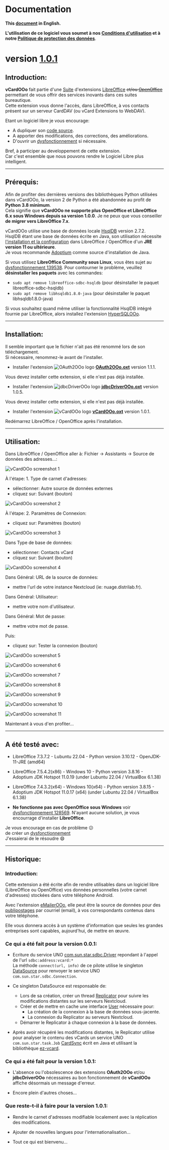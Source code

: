 # Documentation

**This [document][2] in English.**

**L'utilisation de ce logiciel vous soumet à nos [Conditions d'utilisation][3] et à notre [Politique de protection des données][4]**.

# version [1.0.1][5]

## Introduction:

**vCardOOo** fait partie d'une [Suite][6] d'extensions [LibreOffice][7] ~~et/ou [OpenOffice][8]~~ permettant de vous offrir des services inovants dans ces suites bureautique.  
Cette extension vous donne l'accès, dans LibreOffice, à vos contacts présent sur un serveur CardDAV (ou vCard Extensions to WebDAV).

Etant un logiciel libre je vous encourage:
- A dupliquer son [code source][9].
- A apporter des modifications, des corrections, des améliorations.
- D'ouvrir un [dysfonctionnement][10] si nécessaire.

Bref, à participer au developpement de cette extension.  
Car c'est ensemble que nous pouvons rendre le Logiciel Libre plus intelligent.

___
## Prérequis:

Afin de profiter des dernières versions des bibliothèques Python utilisées dans vCardOOo, la version 2 de Python a été abandonnée au profit de **Python 3.8 minimum**.  
Cela signifie que **vCardOOo ne supporte plus OpenOffice et LibreOffice 6.x sous Windows depuis sa version 1.0.0**.
Je ne peux que vous conseiller **de migrer vers LibreOffice 7.x**.

vCardOOo utilise une base de données locale [HsqlDB][12] version 2.7.2.  
HsqlDB étant une base de données écrite en Java, son utilisation nécessite [l'installation et la configuration][13] dans LibreOffice / OpenOffice d'un **JRE version 11 ou ultérieure**.  
Je vous recommande [Adoptium][14] comme source d'installation de Java.

Si vous utilisez **LibreOffice Community sous Linux**, vous êtes sujet au [dysfonctionnement 139538][15]. Pour contourner le problème, veuillez **désinstaller les paquets** avec les commandes:
- `sudo apt remove libreoffice-sdbc-hsqldb` (pour désinstaller le paquet libreoffice-sdbc-hsqldb)
- `sudo apt remove libhsqldb1.8.0-java` (pour désinstaller le paquet libhsqldb1.8.0-java)

Si vous souhaitez quand même utiliser la fonctionnalité HsqlDB intégré fournie par LibreOffice, alors installez l'extension [HyperSQLOOo][16].  

___
## Installation:

Il semble important que le fichier n'ait pas été renommé lors de son téléchargement.  
Si nécessaire, renommez-le avant de l'installer.

- Installer l'extension ![OAuth2OOo logo][17] **[OAuth2OOo.oxt][18]** version 1.1.1.

Vous devez installer cette extension, si elle n'est pas déjà installée.

- Installer l'extension ![jdbcDriverOOo logo][19] **[jdbcDriverOOo.oxt][20]** version 1.0.5.

Vous devez installer cette extension, si elle n'est pas déjà installée.

- Installer l'extension ![vCardOOo logo][1] **[vCardOOo.oxt][21]** version 1.0.1.

Redémarrez LibreOffice / OpenOffice après l'installation.

___
## Utilisation:

Dans LibreOffice / OpenOffice aller à: Fichier -> Assistants -> Source de données des adresses...:

![vCardOOo screenshot 1][22]

À l'étape: 1. Type de carnet d'adresses:
- sélectionner: Autre source de données externes
- cliquez sur: Suivant (bouton)

![vCardOOo screenshot 2][23]

À l'étape: 2. Paramètres de Connexion:
- cliquez sur: Paramètres (bouton)

![vCardOOo screenshot 3][24]

Dans Type de base de données:
- sélectionner: Contacts vCard
- cliquez sur: Suivant (bouton)

![vCardOOo screenshot 4][25]

Dans Général: URL de la source de données:
- mettre l'url de votre instance Nextcloud (ie: nuage.distrilab.fr).

Dans Général: Utilisateur:
- mettre votre nom d'utilisateur.

Dans Général: Mot de passe:
- mettre votre mot de passe.

Puis:
- cliquez sur: Tester la connexion (bouton)

![vCardOOo screenshot 5][26]

![vCardOOo screenshot 6][27]

![vCardOOo screenshot 7][28]

![vCardOOo screenshot 8][29]

![vCardOOo screenshot 9][30]

![vCardOOo screenshot 10][31]

![vCardOOo screenshot 11][32]

Maintenant à vous d'en profiter...

___
## A été testé avec:

* LibreOffice 7.3.7.2 - Lubuntu 22.04 - Python version 3.10.12 - OpenJDK-11-JRE (amd64)

* LibreOffice 7.5.4.2(x86) - Windows 10 - Python version 3.8.16 - Adoptium JDK Hotspot 11.0.19 (under Lubuntu 22.04 / VirtualBox 6.1.38)

* LibreOffice 7.4.3.2(x64) - Windows 10(x64) - Python version 3.8.15  - Adoptium JDK Hotspot 11.0.17 (x64) (under Lubuntu 22.04 / VirtualBox 6.1.38)

* **Ne fonctionne pas avec OpenOffice sous Windows** voir [dysfonctionnement 128569][11]. N'ayant aucune solution, je vous encourrage d'installer **LibreOffice**.

Je vous encourage en cas de problème :confused:  
de créer un [dysfonctionnement][10]  
J'essaierai de le résoudre :smile:

___
## Historique:

### Introduction:

Cette extension a été écrite afin de rendre utilisables dans un logiciel libre (LibreOffice ou OpenOffice) vos données personnelles (votre carnet d'adresses) stockées dans votre téléphone Android.

Avec l'extension [eMailerOOo][33], elle peut être la source de données pour des [publipostages][34] par courriel (email), à vos correspondants contenus dans votre téléphone.

Elle vous donnera accès à un système d'information que seules les grandes entreprises sont capables, aujourd'hui, de mettre en œuvre.

### Ce qui a été fait pour la version 0.0.1:

- Ecriture du service UNO [com.sun.star.sdbc.Driver][35] repondant à l'appel de l'url `sdbc:address:vcard:*`  
  La méthode `connect(url, info)` de ce pilote utilise le singleton [DataSource][36] pour renvoyer le service UNO `com.sun.star.sdbc.Connection`.

- Ce singleton DataSource est responsable de:

  - Lors de sa création, créer un thread [Replicator][37] pour suivre les modifications distantes sur les serveurs Nextcloud.
  - Créer et de mettre en cache une interface [User][38] nécessaire pour:
    - La création de la connexion à la base de données sous-jacente.
    - La connexion du Replicator au serveurs Nextcloud.
  - Démarrer le Replicator à chaque connexion à la base de données.

- Après avoir récupéré les modifications distantes, le Replicator utilise pour analyser le contenu des vCards un service UNO `com.sun.star.task.Job` [CardSync][39] écrit en Java et utilisant la bibliothèque [ez-vcard][40].

### Ce qui a été fait pour la version 1.0.1:

- L'absence ou l'obsolescence des extensions **OAuth2OOo** et/ou **jdbcDriverOOo** nécessaires au bon fonctionnement de **vCardOOo** affiche désormais un message d'erreur.

- Encore plein d'autres choses...

### Que reste-t-il à faire pour la version 1.0.1:

- Rendre le carnet d'adresses modifiable localement avec la réplication des modifications.

- Ajouter de nouvelles langues pour l'internationalisation...

- Tout ce qui est bienvenu...

[1]: <img/vCardOOo.svg>
[2]: <https://prrvchr.github.io/vCardOOo>
[3]: <https://prrvchr.github.io/vCardOOo/source/vCardOOo/registration/TermsOfUse_fr>
[4]: <https://prrvchr.github.io/vCardOOo/source/vCardOOo/registration/PrivacyPolicy_fr>
[5]: <https://prrvchr.github.io/vCardOOo#historical>
[6]: <https://prrvchr.github.io/README_fr>
[7]: <https://fr.libreoffice.org/download/telecharger-libreoffice/>
[8]: <https://www.openoffice.org/fr/Telecharger/>
[9]: <https://github.com/prrvchr/vCardOOo>
[10]: <https://github.com/prrvchr/vCardOOo/issues/new>
[11]: <https://bz.apache.org/ooo/show_bug.cgi?id=128569>
[12]: <http://hsqldb.org/>
[13]: <https://wiki.documentfoundation.org/Documentation/HowTo/Install_the_correct_JRE_-_LibreOffice_on_Windows_10/fr>
[14]: <https://adoptium.net/releases.html?variant=openjdk11>
[15]: <https://bugs.documentfoundation.org/show_bug.cgi?id=139538>
[16]: <https://prrvchr.github.io/HyperSQLOOo/README_fr>
[17]: <https://prrvchr.github.io/OAuth2OOo/img/OAuth2OOo.svg>
[18]: <https://github.com/prrvchr/OAuth2OOo/raw/master/OAuth2OOo.oxt>
[19]: <https://prrvchr.github.io/jdbcDriverOOo/img/jdbcDriverOOo.svg>
[20]: <https://github.com/prrvchr/jdbcDriverOOo/raw/master/source/jdbcDriverOOo/dist/jdbcDriverOOo.oxt>
[21]: <https://github.com/prrvchr/vCardOOo/raw/main/source/vCardOOo/dist/vCardOOo.oxt>
[22]: <img/vCardOOo-1_fr.png>
[23]: <img/vCardOOo-2_fr.png>
[24]: <img/vCardOOo-3_fr.png>
[25]: <img/vCardOOo-4_fr.png>
[26]: <img/vCardOOo-5_fr.png>
[27]: <img/vCardOOo-6_fr.png>
[28]: <img/vCardOOo-7_fr.png>
[29]: <img/vCardOOo-8_fr.png>
[30]: <img/vCardOOo-9_fr.png>
[31]: <img/vCardOOo-10_fr.png>
[32]: <img/vCardOOo-11_fr.png>
[33]: <https://prrvchr.github.io/eMailerOOo/README_fr>
[34]: <https://en.wikipedia.org/wiki/Mail_merge>
[35]: <https://github.com/prrvchr/vCardOOo/blob/main/source/vCardOOo/service/Driver.py>
[36]: <https://github.com/prrvchr/vCardOOo/blob/main/uno/lib/uno/card/card/datasource.py>
[37]: <https://github.com/prrvchr/vCardOOo/blob/main/uno/lib/uno/card/card/replicator.py>
[38]: <https://github.com/prrvchr/vCardOOo/blob/main/uno/lib/uno/card/card/user.py>
[39]: <https://github.com/prrvchr/vCardOOo/blob/main/source/vCardOOo/source/io/github/prrvchr/carddav/CardSync.java>
[40]: <https://github.com/mangstadt/ez-vcard>
